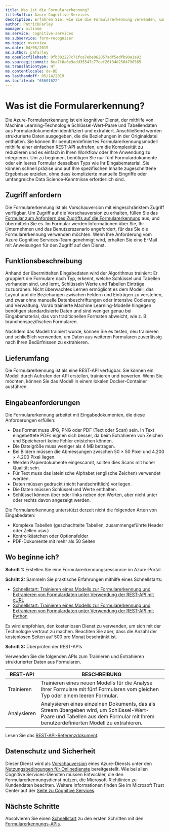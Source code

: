 ```yaml
---
title: Was ist die Formularerkennung?
titleSuffix: Azure Cognitive Services
description: Erfahren Sie, wie Sie die Formularerkennung verwenden, um Formular- und Tabellendaten zu analysieren.
author: PatrickFarley
manager: nitinme
ms.service: cognitive-services
ms.subservice: form-recognizer
ms.topic: overview
ms.date: 04/08/2019
ms.author: pafarley
ms.openlocfilehash: 8fb382227c71fce7ebe062057adf5edfb90a1a92
ms.sourcegitcommit: 6ea7f0a6e9add35547c77eef26f34d2504796565
ms.translationtype: HT
ms.contentlocale: de-DE
ms.lasthandoff: 05/14/2019
ms.locfileid: "65601622"
---
```

# <a name="what-is-form-recognizer"></a>Was ist die Formularerkennung?

Die Azure-Formularerkennung ist ein kognitiver Dienst, der mithilfe von Machine Learning-Technologie Schlüssel-Wert-Paare und Tabellendaten aus Formulardokumenten identifiziert und extrahiert. Anschließend werden strukturierte Daten ausgegeben, die die Beziehungen in der Originaldatei enthalten. Sie können Ihr benutzerdefiniertes Formularerkennungsmodell mithilfe einer einfachen REST-API aufrufen, um die Komplexität zu reduzieren und es einfach in Ihren Workflow oder Ihre Anwendung zu integrieren. Um zu beginnen, benötigen Sie nur fünf Formulardokumente oder ein leeres Formular desselben Typs wie Ihr Eingabematerial. Sie können schnell präzise und auf Ihre spezifischen Inhalte zugeschnittene Ergebnisse erzielen, ohne dass komplizierte manuelle Eingriffe oder umfangreiche Data Science-Kenntnisse erforderlich sind.

## <a name="request-access"></a>Zugriff anfordern
Die Formularerkennung ist als Vorschauversion mit eingeschränktem Zugriff verfügbar. Um Zugriff auf die Vorschauversion zu erhalten, füllen Sie das [Formular zum Anfordern des Zugriffs auf die Formularerkennung](https://aka.ms/FormRecognizerRequestAccess) aus, und übermitteln Sie es. Im Formular werden Informationen über Sie, Ihr Unternehmen und das Benutzerszenario angefordert, für das Sie die Formularerkennung verwenden möchten. Wenn Ihre Anforderung vom Azure Cognitive Services-Team genehmigt wird, erhalten Sie eine E-Mail mit Anweisungen für den Zugriff auf den Dienst.

## <a name="what-it-does"></a>Funktionsbeschreibung

Anhand der übermittelten Eingabedaten wird der Algorithmus trainiert: Er gruppiert die Formulare nach Typ, erkennt, welche Schlüssel und Tabellen vorhanden sind, und lernt, Schlüsseln Werte und Tabellen Einträge zuzuordnen. Nicht überwachtes Lernen ermöglicht es dem Modell, das Layout und die Beziehungen zwischen Feldern und Einträgen zu verstehen, und zwar ohne manuelle Datenbeschriftungen oder intensive Codierung und Verwaltung. Vorab trainierte Machine Learning-Modelle hingegen benötigen standardisierte Daten und sind weniger genau bei Eingabematerial, das von traditionellen Formaten abweicht, wie z. B. branchenspezifischen Formularen.

Nachdem das Modell trainiert wurde, können Sie es testen, neu trainieren und schließlich verwenden, um Daten aus weiteren Formularen zuverlässig nach Ihren Bedürfnissen zu extrahieren.

## <a name="what-it-includes"></a>Lieferumfang

Die Formularerkennung ist als eine REST-API verfügbar. Sie können ein Modell durch Aufrufen der API erstellen, trainieren und bewerten. Wenn Sie möchten, können Sie das Modell in einem lokalen Docker-Container ausführen.

## <a name="input-requirements"></a>Eingabeanforderungen

Die Formularerkennung arbeitet mit Eingabedokumenten, die diese Anforderungen erfüllen:

* Das Format muss JPG, PNG oder PDF (Text oder Scan) sein. In Text eingebettete PDFs eignen sich besser, da beim Extrahieren von Zeichen und Speicherort keine Fehler entstehen können.
* Die Dateigröße muss weniger als 4 MB betragen.
* Bei Bildern müssen die Abmessungen zwischen 50 × 50 Pixel und 4.200 × 4.200 Pixel liegen.
* Werden Papierdokumente eingescannt, sollten dies Scans mit hoher Qualität sein.
* Für Text muss das lateinische Alphabet (englische Zeichen) verwendet werden.
* Daten müssen gedruckt (nicht handschriftlich) vorliegen.
* Die Daten müssen Schlüssel und Werte enthalten.
* Schlüssel können über oder links neben den Werten, aber nicht unter oder rechts davon angezeigt werden.

Die Formularerkennung unterstützt derzeit nicht die folgenden Arten von Eingabedaten:

* Komplexe Tabellen (geschachtelte Tabellen, zusammengeführte Header oder Zellen usw.)
* Kontrollkästchen oder Optionsfelder
* PDF-Dokumente mit mehr als 50 Seiten

## <a name="where-do-i-start"></a>Wo beginne ich?

**Schritt 1:** Erstellen Sie eine Formularerkennungsressource im Azure-Portal.

**Schritt 2:** Sammeln Sie praktische Erfahrungen mithilfe eines Schnellstarts:
* [Schnellstart: Trainieren eines Modells zur Formularerkennung und Extrahieren von Formulardaten unter Verwendung der REST-API mit cURL](quickstarts/curl-train-extract.md)
* [Schnellstart: Trainieren eines Modells zur Formularerkennung und Extrahieren von Formulardaten unter Verwendung der REST-API mit Python](quickstarts/python-train-extract.md)

Es wird empfohlen, den kostenlosen Dienst zu verwenden, um sich mit der Technologie vertraut zu machen. Beachten Sie aber, dass die Anzahl der kostenlosen Seiten auf 500 pro Monat beschränkt ist.

**Schritt 3:** Überprüfen der REST-APIs

Verwenden Sie die folgenden APIs zum Trainieren und Extrahieren strukturierter Daten aus Formularen.

| REST-API | BESCHREIBUNG |
|-----|-------------|
| Trainieren | Trainieren eines neuen Modells für die Analyse Ihrer Formulare mit fünf Formularen vom gleichen Typ oder einem leeren Formular.  |
| Analysieren  |Analysieren eines einzelnen Dokuments, das als Stream übergeben wird, um Schlüssel-Wert-Paare und Tabellen aus dem Formular mit Ihrem benutzerdefinierten Modell zu extrahieren.  |

Lesen Sie das [REST-API-Referenzdokument](https://aka.ms/form-recognizer/api). 

## <a name="data-privacy-and-security"></a>Datenschutz und Sicherheit

Dieser Dienst wird als [Vorschauversion](https://azure.microsoft.com/support/legal/preview-supplemental-terms/) eines Azure-Diensts unter den [Nutzungsbedingungen für Onlinedienste](https://www.microsoftvolumelicensing.com/DocumentSearch.aspx?Mode=3&DocumentTypeId=31) bereitgestellt. Wie bei allen Cognitive Services-Diensten müssen Entwickler, die den Formularerkennungsdienst nutzen, die Microsoft-Richtlinien zu Kundendaten beachten. Weitere Informationen finden Sie im Microsoft Trust Center auf der [Seite zu Cognitive Services](https://www.microsoft.com/trustcenter/cloudservices/cognitiveservices).

## <a name="next-steps"></a>Nächste Schritte

Absolvieren Sie einen [Schnellstart](quickstarts/curl-train-extract.md) zu den ersten Schritten mit den [Formularerkennungs-APIs](https://aka.ms/form-recognizer/api).
